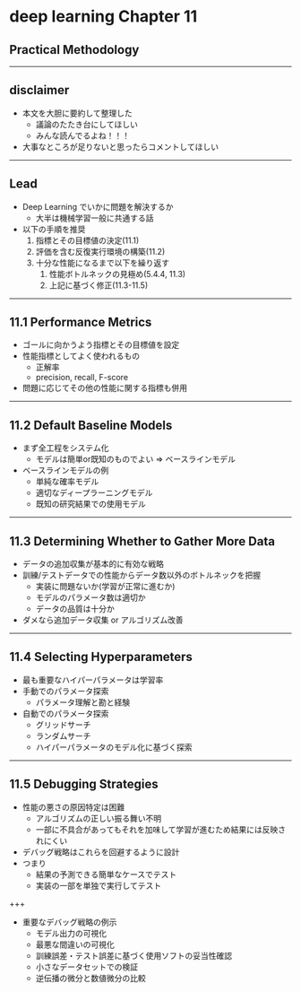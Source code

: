 # deep learning  Chapter 11
## Practical Methodology

---
## disclaimer
- 本文を大胆に要約して整理した
    - 議論のたたき台にしてほしい
    - みんな読んでるよね！！！
- 大事なところが足りないと思ったらコメントしてほしい

---
## Lead
- Deep Learning でいかに問題を解決するか
    - 大半は機械学習一般に共通する話
- 以下の手順を推奨
    1. 指標とその目標値の決定(11.1)
    1. 評価を含む反復実行環境の構築(11.2)
    1. 十分な性能になるまで以下を繰り返す
        1. 性能ボトルネックの見極め(5.4.4, 11.3)
        1. 上記に基づく修正(11.3-11.5)

---
## 11.1 Performance Metrics
- ゴールに向かうよう指標とその目標値を設定
- 性能指標としてよく使われるもの
    - 正解率
    - precision, recall, F-score
- 問題に応じてその他の性能に関する指標も併用

---
## 11.2 Default Baseline Models
- まず全工程をシステム化
    - モデルは簡単or既知のものでよい => ベースラインモデル
- ベースラインモデルの例
    - 単純な確率モデル
    - 適切なディープラーニングモデル
    - 既知の研究結果での使用モデル

---
## 11.3 Determining Whether to Gather More Data
- データの追加収集が基本的に有効な戦略
- 訓練/テストデータでの性能からデータ数以外のボトルネックを把握
    - 実装に問題ないか(学習が正常に進むか)
    - モデルのパラメータ数は適切か
    - データの品質は十分か
- ダメなら追加データ収集 or アルゴリズム改善
---
## 11.4 Selecting Hyperparameters
- 最も重要なハイパーパラメータは学習率
- 手動でのパラメータ探索
    - パラメータ理解と勘と経験
- 自動でのパラメータ探索
    - グリッドサーチ
    - ランダムサーチ
    - ハイパーパラメータのモデル化に基づく探索

---
## 11.5 Debugging Strategies
- 性能の悪さの原因特定は困難
    - アルゴリズムの正しい振る舞い不明
    - 一部に不具合があってもそれを加味して学習が進むため結果には反映されにくい
- デバッグ戦略はこれらを回避するように設計
- つまり
    - 結果の予測できる簡単なケースでテスト
    - 実装の一部を単独で実行してテスト

+++
- 重要なデバッグ戦略の例示
    - モデル出力の可視化
    - 最悪な間違いの可視化
    - 訓練誤差・テスト誤差に基づく使用ソフトの妥当性確認
    - 小さなデータセットでの検証
    - 逆伝播の微分と数値微分の比較
